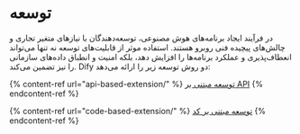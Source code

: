 # توسعه

در فرآیند ایجاد برنامه‌های هوش مصنوعی، توسعه‌دهندگان با نیازهای متغیر تجاری و چالش‌های پیچیده فنی روبرو هستند. استفاده موثر از قابلیت‌های توسعه نه تنها می‌تواند انعطاف‌پذیری و عملکرد برنامه‌ها را افزایش دهد، بلکه امنیت و انطباق داده‌های سازمانی را نیز تضمین می‌کند. Dify دو روش توسعه زیر را ارائه می‌دهد:

{% content-ref url="api-based-extension/" %}
[توسعه مبتنی بر API](api-based-extension/)
{% endcontent-ref %}

{% content-ref url="code-based-extension/" %}
[توسعه مبتنی بر کد](code-based-extension/)
{% endcontent-ref %} 
